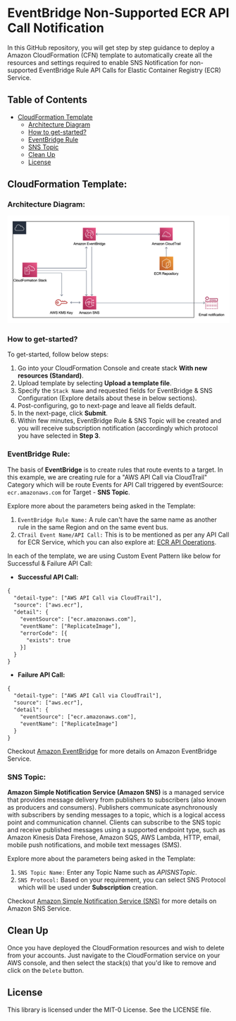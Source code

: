 # EventBridge Non-Supported ECR API Call Notification

In this GitHub repository, you will get step by step guidance to deploy a Amazon CloudFormation (CFN) template to automatically create all the resources and settings required to enable SNS Notification for non-supported EventBridge Rule API Calls for Elastic Container Registry (ECR) Service. 

## Table of Contents

- [CloudFormation Template](#cloudformation-template)
  * [Architecture Diagram](#architecture-diagram)
  * [How to get-started?](#how-to-get-started)
  * [EventBridge Rule](#eventbridge-rule)
  * [SNS Topic](#sns-topic)
  * [Clean Up](#clean-up)
  * [License](#license)
     

## CloudFormation Template:

### Architecture Diagram:
![architecture-diagram](Architecture_Diagram.png)

### How to get-started?
To get-started, follow below steps:
1. Go into your CloudFormation Console and create stack **With new resources (Standard)**.
2. Upload template by selecting **Upload a template file**.
3. Specify the `Stack Name` and requested fields for EventBridge & SNS Configuration (Explore details about these in below sections). 
4. Post-configuring, go to next-page and leave all fields default.
5. In the next-page, click **Submit**.
6. Within few minutes, EventBridge Rule & SNS Topic will be created and you will receive subscription notification (accordingly which protocol you have selected in **Step 3**.

### EventBridge Rule:
The basis of **EventBridge** is to create rules that route events to a target. In this example, we are creating rule for a "AWS API Call via CloudTrail" Category which will be route Events for API Call triggered by eventSource: `ecr.amazonaws.com` for Target - **SNS Topic**.

Explore more about the parameters being asked in the Template:
1. `EventBridge Rule Name:` A rule can't have the same name as another rule in the same Region and on the same event bus.
2. `CTrail Event Name/API Call:` This is to be mentioned as per any API Call for ECR Service, which you can also explore at: [ECR API Operations](https://docs.aws.amazon.com/AmazonECR/latest/APIReference/API_Operations.html).

In each of the template, we are using Custom Event Pattern like below for Successful & Failure API Call:
- **Successful API Call:**
```
{
  "detail-type": ["AWS API Call via CloudTrail"],
  "source": ["aws.ecr"],
  "detail": {
    "eventSource": ["ecr.amazonaws.com"],
    "eventName": ["ReplicateImage"],
    "errorCode": [{
      "exists": true
    }]
  }
}
```

- **Failure API Call:**
```
{
  "detail-type": ["AWS API Call via CloudTrail"],
  "source": ["aws.ecr"],
  "detail": {
    "eventSource": ["ecr.amazonaws.com"],
    "eventName": ["ReplicateImage"]
  }
}
```

Checkout [Amazon EventBridge](https://docs.aws.amazon.com/eventbridge/latest/userguide/eb-what-is.html) for more details on Amazon EventBridge Service.

### SNS Topic:
**Amazon Simple Notification Service (Amazon SNS)** is a managed service that provides message delivery from publishers to subscribers (also known as producers and consumers). Publishers communicate asynchronously with subscribers by sending messages to a topic, which is a logical access point and communication channel. Clients can subscribe to the SNS topic and receive published messages using a supported endpoint type, such as Amazon Kinesis Data Firehose, Amazon SQS, AWS Lambda, HTTP, email, mobile push notifications, and mobile text messages (SMS).

Explore more about the parameters being asked in the Template:
1. `SNS Topic Name:` Enter any Topic Name such as _APISNSTopic_.
2. `SNS Protocol:` Based on your requirement, you can select SNS Protocol which will be used under **Subscription** creation.

Checkout [Amazon Simple Notification Service (SNS)](https://docs.aws.amazon.com/sns/latest/dg/welcome.html) for more details on Amazon SNS Service.

## Clean Up
Once you have deployed the CloudFormation resources and wish to delete from your accounts. Just navigate to the CloudFormation service on your AWS console, and then select the stack(s) that you'd like to remove and click on the `Delete` button. 

## License
This library is licensed under the MIT-0 License. See the LICENSE file.

